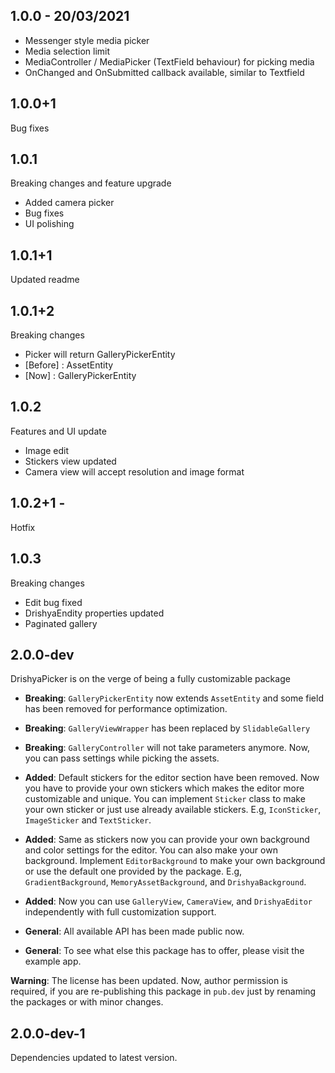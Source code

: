 ## 1.0.0 - 20/03/2021

- Messenger style media picker
- Media selection limit
- MediaController / MediaPicker (TextField behaviour) for picking media
- OnChanged and OnSubmitted callback available, similar to Textfield

## 1.0.0+1

Bug fixes

## 1.0.1

Breaking changes and feature upgrade

- Added camera picker
- Bug fixes
- UI polishing

## 1.0.1+1

Updated readme

## 1.0.1+2

Breaking changes

- Picker will return GalleryPickerEntity
- [Before] : AssetEntity
- [Now] : GalleryPickerEntity

## 1.0.2

Features and UI update

- Image edit
- Stickers view updated
- Camera view will accept resolution and image format

## 1.0.2+1 -

Hotfix

## 1.0.3

Breaking changes

- Edit bug fixed
- DrishyaEndity properties updated
- Paginated gallery

## 2.0.0-dev

DrishyaPicker is on the verge of being a fully customizable package

- **Breaking**: `GalleryPickerEntity` now extends `AssetEntity` and some field has been removed for performance optimization.
- **Breaking**: `GalleryViewWrapper` has been replaced by `SlidableGallery`
- **Breaking**: `GalleryController` will not take parameters anymore. Now, you can pass settings while picking the assets.
- **Added**: Default stickers for the editor section have been removed. Now you have to provide your own stickers which makes the editor more customizable and unique. You can implement `Sticker` class to make your own sticker or just use already available stickers. E.g, `IconSticker`, `ImageSticker` and `TextSticker`.
- **Added**: Same as stickers now you can provide your own background and color settings for the editor. You can also make your own background. Implement `EditorBackground` to make your own background or use the default one provided by the package. E.g, `GradientBackground`, `MemoryAssetBackground`, and
  `DrishyaBackground`.
- **Added**: Now you can use `GalleryView`, `CameraView`, and `DrishyaEditor` independently with full customization support.

- **General**: All available API has been made public now.
- **General**: To see what else this package has to offer, please visit the example app.

**Warning**: The license has been updated. Now, author permission is required, if you are re-publishing this package in `pub.dev` just by renaming the packages or with minor changes.

## 2.0.0-dev-1

Dependencies updated to latest version.
